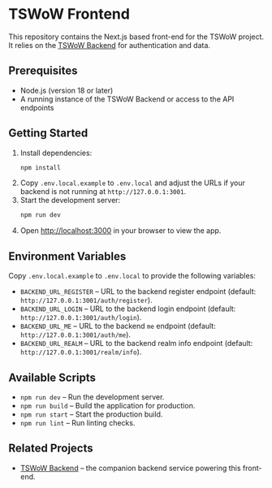 # TSWoW Frontend

This repository contains the Next.js based front-end for the TSWoW project. It relies on the [TSWoW Backend](https://github.com/Krischan-Klug/tswow-backend) for authentication and data.

## Prerequisites

- Node.js (version 18 or later)
- A running instance of the TSWoW Backend or access to the API endpoints

## Getting Started

1. Install dependencies:
   ```bash
   npm install
   ```
2. Copy `.env.local.example` to `.env.local` and adjust the URLs if your backend is not running at `http://127.0.0.1:3001`.
3. Start the development server:
   ```bash
   npm run dev
   ```
4. Open [http://localhost:3000](http://localhost:3000) in your browser to view the app.

## Environment Variables

Copy `.env.local.example` to `.env.local` to provide the following variables:

- `BACKEND_URL_REGISTER` – URL to the backend register endpoint (default: `http://127.0.0.1:3001/auth/register`).
- `BACKEND_URL_LOGIN` – URL to the backend login endpoint (default: `http://127.0.0.1:3001/auth/login`).
- `BACKEND_URL_ME` – URL to the backend `me` endpoint (default: `http://127.0.0.1:3001/auth/me`).
- `BACKEND_URL_REALM` – URL to the backend realm info endpoint (default: `http://127.0.0.1:3001/realm/info`).

## Available Scripts

- `npm run dev` – Run the development server.
- `npm run build` – Build the application for production.
- `npm run start` – Start the production build.
- `npm run lint` – Run linting checks.

## Related Projects

- [TSWoW Backend](https://github.com/Krischan-Klug/tswow-backend) – the companion backend service powering this front-end.

